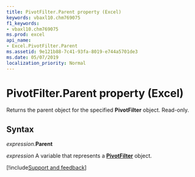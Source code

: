 ```yaml
---
title: PivotFilter.Parent property (Excel)
keywords: vbaxl10.chm769075
f1_keywords:
- vbaxl10.chm769075
ms.prod: excel
api_name:
- Excel.PivotFilter.Parent
ms.assetid: 9e121b88-7c41-93fa-8019-e744a5701de3
ms.date: 05/07/2019
localization_priority: Normal
---
```



# PivotFilter.Parent property (Excel)

Returns the parent object for the specified **PivotFilter** object. Read-only.


## Syntax

_expression_.**Parent**

_expression_ A variable that represents a **[PivotFilter](Excel.PivotFilter.md)** object.




[!include[Support and feedback](~/includes/feedback-boilerplate.md)]